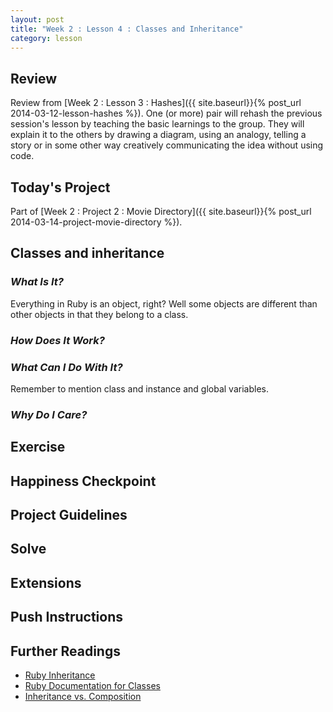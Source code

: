 ```yaml
---
layout: post
title: "Week 2 : Lesson 4 : Classes and Inheritance"
category: lesson
---
```


## Review

Review from [Week 2 : Lesson 3 : Hashes]({{ site.baseurl}}{% post_url 2014-03-12-lesson-hashes %}).  One (or more) pair will rehash the previous session's lesson by teaching the basic learnings to the group.  They will explain it to the others by drawing a diagram, using an analogy, telling a story or in some other way creatively communicating the idea without using code.

## Today's Project<a name="todays-project"></a>

Part of [Week 2 : Project 2 : Movie Directory]({{ site.baseurl}}{% post_url 2014-03-14-project-movie-directory %}).

## Classes and inheritance

### _What Is It?_

Everything in Ruby is an object, right?  Well some objects are different than other objects in that they belong to a class.

### _How Does It Work?_

### _What Can I Do With It?_

Remember to mention class and instance and global variables.  

### _Why Do I Care?_

## Exercise

## Happiness Checkpoint

## Project Guidelines

## Solve

## Extensions

## Push Instructions

## Further Readings

* [Ruby Inheritance](http://rubylearning.com/satishtalim/ruby_inheritance.html)
* [Ruby Documentation for Classes](http://www.ruby-doc.org/core-2.1.0/Class.html)
* [Inheritance vs. Composition](http://ruby.learncodethehardway.org/book/ex44.html)



